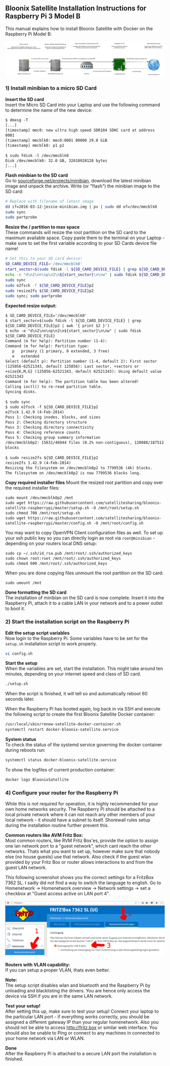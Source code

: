 ## Bloonix Satellite Installation Instructions for Raspberry Pi 3 Model B


This manual explains how to install Bloonix Satellite with Docker on the Raspberry Pi Model B:

![Network Plan](images/network-plan.jpg)


### 1) Install minibian to a micro SD Card

**Insert the SD card**  
Insert the Micro SD Card into your Laptop and use the following command to determine the name of the new device:

```
$ dmesg -T
[...]
[timestamp] mmc0: new ultra high speed SDR104 SDHC card at address 0001
[timestamp] mmcblk0: mmc0:0001 00000 29.8 GiB 
[timestamp] mmcblk0: p1 p2

$ sudo fdisk -l /dev/mmcblk0
Disk /dev/mmcblk0: 32.0 GB, 32010928128 bytes
[...]
```

**Flash minibian to the SD card**  
Go to [sourceforge.net/projects/minibian](https://sourceforge.net/projects/minibian/), download the latest minibian image and
unpack the archive.  Write (or "flash") the minibian image to the SD card:
```bash
# Replace with filename of latest image
dd if=2016-03-12-jessie-minibian.img | pv | sudo dd of=/dev/mmcblk0
sudo sync
sudo partprobe
```

**Resize the / partition to max space**  
These commands will resize the root partition on the SD card to the maximum available space. Copy paste them to the terminal on your Laptop - make sure to set the first variable according to your SD Cards device file name!
```bash
# Set this to your SD card device!
SD_CARD_DEVICE_FILE='/dev/mmcblk0'
start_sector=$(sudo fdisk -l ${SD_CARD_DEVICE_FILE} | grep ${SD_CARD_DEVICE_FILE}p2 | awk '{ print $2 }')
echo -e "d\n2\nn\np\n2\n${start_sector}\n\nw" | sudo fdisk ${SD_CARD_DEVICE_FILE}
sudo sync
sudo e2fsck -f ${SD_CARD_DEVICE_FILE}p2
sudo resize2fs ${SD_CARD_DEVICE_FILE}p2
sudo sync; sudo partprobe
```

**Expected resize output:**  
```
$ SD_CARD_DEVICE_FILE='/dev/mmcblk0'
$ start_sector=$(sudo fdisk -l ${SD_CARD_DEVICE_FILE} | grep ${SD_CARD_DEVICE_FILE}p2 | awk '{ print $2 }')
$ echo -e "d\n2\nn\np\n2\n${start_sector}\n\nw" | sudo fdisk ${SD_CARD_DEVICE_FILE}
Command (m for help): Partition number (1-4): 
Command (m for help): Partition type:
   p   primary (1 primary, 0 extended, 3 free)
   e   extended
Select (default p): Partition number (1-4, default 2): First sector (125056-62521343, default 125056): Last sector, +sectors or +size{K,M,G} (125056-62521343, default 62521343): Using default value 62521343
Command (m for help): The partition table has been altered!
Calling ioctl() to re-read partition table.
Syncing disks.

$ sudo sync
$ sudo e2fsck -f ${SD_CARD_DEVICE_FILE}p2
e2fsck 1.42.9 (4-Feb-2014)
Pass 1: Checking inodes, blocks, and sizes
Pass 2: Checking directory structure
Pass 3: Checking directory connectivity
Pass 4: Checking reference counts
Pass 5: Checking group summary information
/dev/mmcblk0p2: 15631/46944 files (0.2% non-contiguous), 120088/187512 blocks

$ sudo resize2fs ${SD_CARD_DEVICE_FILE}p2
resize2fs 1.42.9 (4-Feb-2014)
Resizing the filesystem on /dev/mmcblk0p2 to 7799536 (4k) blocks.
The filesystem on /dev/mmcblk0p2 is now 7799536 blocks long.
```

**Copy required installer files**
Mount the resized root partition and copy over the required installer files:
```
sudo mount /dev/mmcblk0p2 /mnt
sudo wget https://raw.githubusercontent.com/satellitesharing/bloonix-satellite-raspberrypi/master/setup.sh -O /mnt/root/setup.sh
sudo chmod 700 /mnt/root/setup.sh
sudo wget https://raw.githubusercontent.com/satellitesharing/bloonix-satellite-raspberrypi/master/config.sh -O /mnt/root/config.sh
```

You may want to copy OpenVPN Client configuration files as well. To set up your ssh public key so you can directly login as root via `root@minibian` - depending on your routers local DNS setup:
```
sudo cp ~/.ssh/id_rsa.pub /mnt/root/.ssh/authorized_keys
sudo chown root:root /mnt/root/.ssh/authorized_keys
sudo chmod 600 /mnt/root/.ssh/authorized_keys
```

When you are done copying files unmount the root partition on the SD card:
```
sudo umount /mnt
```

**Done formatting the SD card**  
The installation of minibian on the SD card is now complete. Insert it into the Raspberry Pi, attach it to a cable LAN in your network and to a power outlet to boot it.


### 2) Start the installation script on the Raspberry Pi

**Edit the setup script variables**  
Now login to the Raspberry Pi. Some variables have to be set for the `setup.sh` installation script to work properly.
```bash
vi config.sh
```

**Start the setup**  
When the variables are set, start the installation. This might take around ten minutes, depending on your internet speed and class of SD card.
```bash
./setup.sh
```

When the script is finished, it will tell so and automatically reboot 60 seconds later.  

When the Raspberry Pi has booted again, log back in via SSH and execute the following script to create the first Bloonix Satellite Docker container:

```bash
/usr/local/sbin/renew-satellite-docker-container.sh
systemctl restart docker-bloonix-satellite.service
```
**System status**  
To check the status of the systemd service governing the docker container during reboots run:
```bash
systemctl status docker-bloonix-satellite.service
```

To show the logfiles of current production container: 
```bash
docker logs BloonixSatellite
```

### 4) Configure your router for the Raspberry Pi

While this is not required for operation, it is highly recommended for your own home networks security. The Raspberry Pi should be attached to a local private network where it can not reach any other members of your local network - it should have a subnet to itself. Shorewall rules setup during the installation routine further prevent this.

**Common routers like AVM Fritz Box:**  
Most common routers, like RVM Fritz Box'es, provide the option to assign one lan network port to a "guest network", which cant reach the other networks. Thats what you want to set up, however make sure that nobody else (no house guests) use that network. Also check if the guest wlan provided by your Fritz Box or router allows interactions to and from the guest LAN network.

This following screenshot shows you the correct settings for a FritzBox 7362 SL. I sadly did not find a way to switch the language to english. Go to Homenetwork -> Homenetwork overview -> Network settings -> set a checkbox at "Guest access active on LAN port 4".

![FritzBox setup](images/setup-fritzbox-guest-lan-port.png)

**Routers with VLAN capability:**  
If you can setup a proper VLAN, thats even better.

**Note:**  
The setup script disables wlan and bluetooth and the Raspberry Pi by unloading and blacklisting the drivers.
You are hence only access the device via SSH if you are in the same LAN network.

**Test your setup!**  
After setting this up, make sure to test your setup! Connect your laptop to the particular LAN port - if everything works correctly, you should be assigned a different gateway IP than your regular homenetwork. Also you should not be able to access http://fritz.box or similar web interface. You should also be unable to Ping or connect to any machines in connected to your home network via LAN or WLAN.

**Done**  
After the Raspberry Pi is attached to a secure LAN port the installation is finished.
